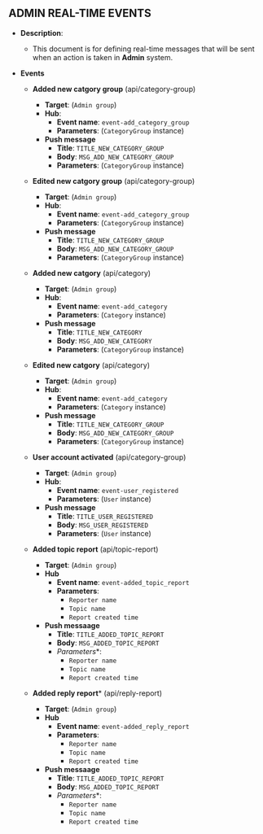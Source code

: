 ## ADMIN REAL-TIME EVENTS
* **Description**:
    * This document is for defining real-time messages that will be sent when an action is taken in **Admin** system.

* **Events**
    
    * **Added new catgory group** (api/category-group)
        * **Target**: (`Admin group`)
        * **Hub**: 
            * **Event name**: `event-add_category_group`
            * **Parameters**: (`CategoryGroup` instance)
        * **Push message**
            * **Title**: `TITLE_NEW_CATEGORY_GROUP`
            * **Body**: `MSG_ADD_NEW_CATEGORY_GROUP`
            * **Parameters**: (`CategoryGroup` instance) 
    
    * **Edited new catgory group** (api/category-group)
        * **Target**: (`Admin group`)
        * **Hub**: 
            * **Event name**: `event-add_category_group`
            * **Parameters**: (`CategoryGroup` instance)
        * **Push message**
            * **Title**: `TITLE_NEW_CATEGORY_GROUP`
            * **Body**: `MSG_ADD_NEW_CATEGORY_GROUP`
            * **Parameters**: (`CategoryGroup` instance) 
    
    * **Added new catgory** (api/category)
        * **Target**: (`Admin group`)
        * **Hub**: 
            * **Event name**: `event-add_category`
            * **Parameters**: (`Category` instance)
        * **Push message**
            * **Title**: `TITLE_NEW_CATEGORY`
            * **Body**: `MSG_ADD_NEW_CATEGORY`
            * **Parameters**: (`CategoryGroup` instance) 
    
    * **Edited new catgory** (api/category)
        * **Target**: (`Admin group`)
        * **Hub**: 
            * **Event name**: `event-add_category`
            * **Parameters**: (`Category` instance)
        * **Push message**
            * **Title**: `TITLE_NEW_CATEGORY_GROUP`
            * **Body**: `MSG_ADD_NEW_CATEGORY_GROUP`
            * **Parameters**: (`CategoryGroup` instance) 
    
     * **User account activated** (api/category-group)
        * **Target**: (`Admin group`)
        * **Hub**: 
            * **Event name**: `event-user_registered`
            * **Parameters**: (`User` instance)
        * **Push message**
            * **Title**: `TITLE_USER_REGISTERED`
            * **Body**: `MSG_USER_REGISTERED`
            * **Parameters**: (`User` instance)
    
    * **Added topic report** (api/topic-report)
        * **Target**: (`Admin group`)
        * **Hub**
            * **Event name**: `event-added_topic_report`
            * **Parameters**:
                * `Reporter name`
                * `Topic name`
                * `Report created time`
        * **Push messaage**
            * **Title**: `TITLE_ADDED_TOPIC_REPORT`
            * **Body**: `MSG_ADDED_TOPIC_REPORT`
            * *Parameters**:
                * `Reporter name`
                * `Topic name`
                * `Report created time`
    
    * **Added reply report*** (api/reply-report)
        * **Target**: (`Admin group`)
        * **Hub**
            * **Event name**: `event-added_reply_report`
            * **Parameters**:
                * `Reporter name`
                * `Topic name`
                * `Report created time`
        * **Push messaage**
            * **Title**: `TITLE_ADDED_TOPIC_REPORT`
            * **Body**: `MSG_ADDED_TOPIC_REPORT`
            * *Parameters**:
                * `Reporter name`
                * `Topic name`
                * `Report created time`
    
            
    
                